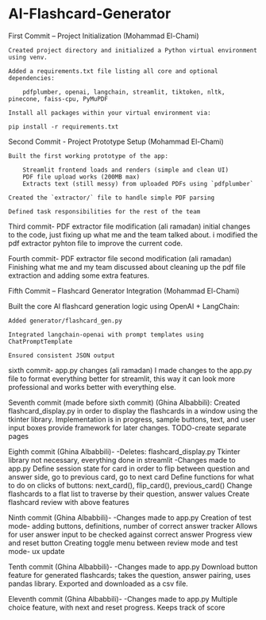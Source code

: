 # AI-Flashcard-Generator
First Commit – Project Initialization (Mohammad El-Chami)

    Created project directory and initialized a Python virtual environment using venv.

    Added a requirements.txt file listing all core and optional dependencies:

        pdfplumber, openai, langchain, streamlit, tiktoken, nltk, pinecone, faiss-cpu, PyMuPDF

    Install all packages within your virtual environment via:

    pip install -r requirements.txt

Second Commit - Project Prototype Setup (Mohammad El-Chami)

    Built the first working prototype of the app:
    
        Streamlit frontend loads and renders (simple and clean UI)
        PDF file upload works (200MB max)
        Extracts text (still messy) from uploaded PDFs using `pdfplumber`
        
    Created the `extractor/` file to handle simple PDF parsing
    
    Defined task responsibilities for the rest of the team

Third commit- PDF extractor file modification (ali ramadan)
   initial changes to the code, just fixing up what me and the team talked about. 
   i modified the pdf extractor pyhton file to improve the current code. 

Fourth commit- PDF extractor file second modification (ali ramadan)
    Finishing what me and my team discussed about cleaning up the pdf file extraction and adding some extra features.
    
Fifth Commit – Flashcard Generator Integration (Mohammad El-Chami)

Built the core AI flashcard generation logic using OpenAI + LangChain:

    Added generator/flashcard_gen.py

    Integrated langchain-openai with prompt templates using ChatPromptTemplate

    Ensured consistent JSON output

sixth commit- app.py changes (ali ramadan)
    I made changes to the app.py file to format everything better for streamlit, this way it can look more professional and works better with everything else.

Seventh commit (made before sixth commit) (Ghina Albabbili):
Created flashcard_display.py in order to display the flashcards in a window using the tkinter library. Implementation is in progress, sample buttons, text, and user input boxes provide framework for later changes. TODO-create separate pages

Eighth commit (Ghina Albabbili)-
-Deletes: flashcard_display.py
    Tkinter library not necessary, everything done in streamlit
-Changes made to app.py
    Define session state for card in order to flip between question and answer side, go to previous card, go to next card
    Define functions for what to do on clicks of buttons: next_card(), flip_card(), previous_card() 
    Change flashcards to a flat list to traverse by their question, answer values
    Create flashcard review with above features

Ninth commit (Ghina Albabbili)-
-Changes made to app.py
    Creation of test mode- adding buttons, definitions, number of correct answer tracker
    Allows for user answer input to be checked against correct answer
    Progress view and reset button
    Creating toggle menu between review mode and test mode- ux update

Tenth commit (Ghina Albabbili)-
-Changes made to app.py
    Download button feature for generated flashcards; takes the question, answer pairing, uses pandas library. Exported and downloaded as a csv file.

Eleventh commit (Ghina Albabbili)-
-Changes made to app.py
    Multiple choice feature, with next and reset progress. Keeps track of score